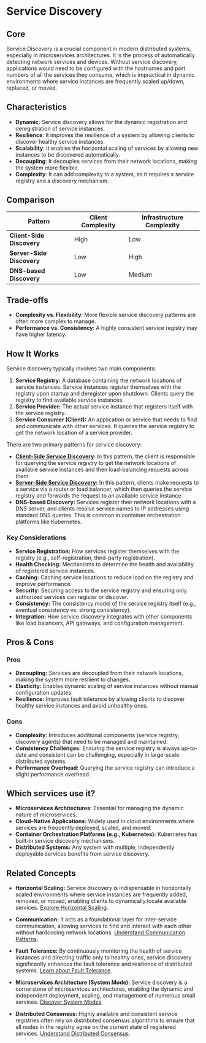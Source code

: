 # Service Discovery

## Core

Service Discovery is a crucial component in modern distributed systems, especially in microservices architectures. It is the process of automatically detecting network services and devices. Without service discovery, applications would need to be configured with the hostnames and port numbers of all the services they consume, which is impractical in dynamic environments where service instances are frequently scaled up/down, replaced, or moved.

## Characteristics

- **Dynamic**: Service discovery allows for the dynamic registration and deregistration of service instances.
- **Resilience**: It improves the resilience of a system by allowing clients to discover healthy service instances.
- **Scalability**: It enables the horizontal scaling of services by allowing new instances to be discovered automatically.
- **Decoupling**: It decouples services from their network locations, making the system more flexible.
- **Complexity**: It can add complexity to a system, as it requires a service registry and a discovery mechanism.

## Comparison

| Pattern | Client Complexity | Infrastructure Complexity |
|---|---|---|
| **Client-Side Discovery** | High | Low |
| **Server-Side Discovery** | Low | High |
| **DNS-based Discovery** | Low | Medium |

## Trade-offs

- **Complexity vs. Flexibility**: More flexible service discovery patterns are often more complex to manage.
- **Performance vs. Consistency**: A highly consistent service registry may have higher latency.

## How It Works

Service discovery typically involves two main components:

1.  **Service Registry:** A database containing the network locations of service instances. Service instances register themselves with the registry upon startup and deregister upon shutdown. Clients query the registry to find available service instances.
2.  **Service Provider:** The actual service instance that registers itself with the service registry.
3.  **Service Consumer (Client):** An application or service that needs to find and communicate with other services. It queries the service registry to get the network location of a service provider.

There are two primary patterns for service discovery:

-   **[Client-Side Service Discovery](./client-side-discovery/README.md):** In this pattern, the client is responsible for querying the service registry to get the network locations of available service instances and then load-balancing requests across them.
-   **[Server-Side Service Discovery](./server-side-discovery/README.md):** In this pattern, clients make requests to a service via a router or load balancer, which then queries the service registry and forwards the request to an available service instance.
-   **DNS-based Discovery:** Services register their network locations with a DNS server, and clients resolve service names to IP addresses using standard DNS queries. This is common in container orchestration platforms like Kubernetes.

### Key Considerations

-   **Service Registration:** How services register themselves with the registry (e.g., self-registration, third-party registration).
-   **Health Checking:** Mechanisms to determine the health and availability of registered service instances.
-   **Caching:** Caching service locations to reduce load on the registry and improve performance.
-   **Security:** Securing access to the service registry and ensuring only authorized services can register or discover.
-   **Consistency:** The consistency model of the service registry itself (e.g., eventual consistency vs. strong consistency).
-   **Integration:** How service discovery integrates with other components like load balancers, API gateways, and configuration management.

## Pros & Cons

### Pros

-   **Decoupling:** Services are decoupled from their network locations, making the system more resilient to changes.
-   **Elasticity:** Enables dynamic scaling of service instances without manual configuration updates.
-   **Resilience:** Improves fault tolerance by allowing clients to discover healthy service instances and avoid unhealthy ones.

### Cons

-   **Complexity:** Introduces additional components (service registry, discovery agents) that need to be managed and maintained.
-   **Consistency Challenges:** Ensuring the service registry is always up-to-date and consistent can be challenging, especially in large-scale distributed systems.
-   **Performance Overhead:** Querying the service registry can introduce a slight performance overhead.

## Which services use it?

-   **Microservices Architectures:** Essential for managing the dynamic nature of microservices.
-   **Cloud-Native Applications:** Widely used in cloud environments where services are frequently deployed, scaled, and moved.
-   **Container Orchestration Platforms (e.g., Kubernetes):** Kubernetes has built-in service discovery mechanisms.
-   **Distributed Systems:** Any system with multiple, independently deployable services benefits from service discovery.

## Related Concepts

-   **Horizontal Scaling:** Service discovery is indispensable in horizontally scaled environments where service instances are frequently added, removed, or moved, enabling clients to dynamically locate available services. [Explore Horizontal Scaling](../scaling/horizontal/README.md).

-   **Communication:** It acts as a foundational layer for inter-service communication, allowing services to find and interact with each other without hardcoding network locations. [Understand Communication Patterns](../communication/README.md).

-   **Fault Tolerance:** By continuously monitoring the health of service instances and directing traffic only to healthy ones, service discovery significantly enhances the fault tolerance and resilience of distributed systems. [Learn about Fault Tolerance](../fault-tolerance/README.md).

-   **Microservices Architecture (System Mode):** Service discovery is a cornerstone of microservices architectures, enabling the dynamic and independent deployment, scaling, and management of numerous small services. [Discover System Modes](../system-mode/README.md).

-   **Distributed Consensus:** Highly available and consistent service registries often rely on distributed consensus algorithms to ensure that all nodes in the registry agree on the current state of registered services. [Understand Distributed Consensus](../distributed-consensus/README.md).
